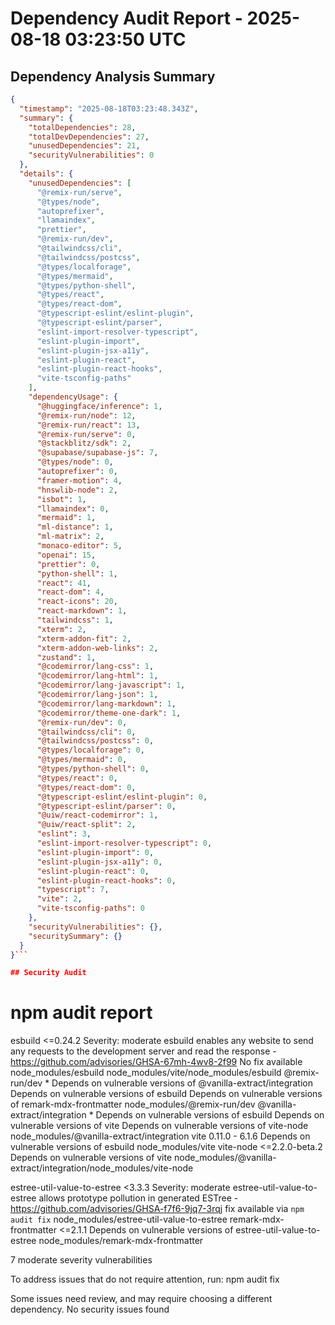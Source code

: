# Dependency Audit Report - 2025-08-18 03:23:50 UTC

## Dependency Analysis Summary
```json
{
  "timestamp": "2025-08-18T03:23:48.343Z",
  "summary": {
    "totalDependencies": 28,
    "totalDevDependencies": 27,
    "unusedDependencies": 21,
    "securityVulnerabilities": 0
  },
  "details": {
    "unusedDependencies": [
      "@remix-run/serve",
      "@types/node",
      "autoprefixer",
      "llamaindex",
      "prettier",
      "@remix-run/dev",
      "@tailwindcss/cli",
      "@tailwindcss/postcss",
      "@types/localforage",
      "@types/mermaid",
      "@types/python-shell",
      "@types/react",
      "@types/react-dom",
      "@typescript-eslint/eslint-plugin",
      "@typescript-eslint/parser",
      "eslint-import-resolver-typescript",
      "eslint-plugin-import",
      "eslint-plugin-jsx-a11y",
      "eslint-plugin-react",
      "eslint-plugin-react-hooks",
      "vite-tsconfig-paths"
    ],
    "dependencyUsage": {
      "@huggingface/inference": 1,
      "@remix-run/node": 12,
      "@remix-run/react": 13,
      "@remix-run/serve": 0,
      "@stackblitz/sdk": 2,
      "@supabase/supabase-js": 7,
      "@types/node": 0,
      "autoprefixer": 0,
      "framer-motion": 4,
      "hnswlib-node": 2,
      "isbot": 1,
      "llamaindex": 0,
      "mermaid": 1,
      "ml-distance": 1,
      "ml-matrix": 2,
      "monaco-editor": 5,
      "openai": 15,
      "prettier": 0,
      "python-shell": 1,
      "react": 41,
      "react-dom": 4,
      "react-icons": 20,
      "react-markdown": 1,
      "tailwindcss": 1,
      "xterm": 2,
      "xterm-addon-fit": 2,
      "xterm-addon-web-links": 2,
      "zustand": 1,
      "@codemirror/lang-css": 1,
      "@codemirror/lang-html": 1,
      "@codemirror/lang-javascript": 1,
      "@codemirror/lang-json": 1,
      "@codemirror/lang-markdown": 1,
      "@codemirror/theme-one-dark": 1,
      "@remix-run/dev": 0,
      "@tailwindcss/cli": 0,
      "@tailwindcss/postcss": 0,
      "@types/localforage": 0,
      "@types/mermaid": 0,
      "@types/python-shell": 0,
      "@types/react": 0,
      "@types/react-dom": 0,
      "@typescript-eslint/eslint-plugin": 0,
      "@typescript-eslint/parser": 0,
      "@uiw/react-codemirror": 1,
      "@uiw/react-split": 2,
      "eslint": 3,
      "eslint-import-resolver-typescript": 0,
      "eslint-plugin-import": 0,
      "eslint-plugin-jsx-a11y": 0,
      "eslint-plugin-react": 0,
      "eslint-plugin-react-hooks": 0,
      "typescript": 7,
      "vite": 2,
      "vite-tsconfig-paths": 0
    },
    "securityVulnerabilities": {},
    "securitySummary": {}
  }
}```

## Security Audit
```
# npm audit report

esbuild  <=0.24.2
Severity: moderate
esbuild enables any website to send any requests to the development server and read the response - https://github.com/advisories/GHSA-67mh-4wv8-2f99
No fix available
node_modules/esbuild
node_modules/vite/node_modules/esbuild
  @remix-run/dev  *
  Depends on vulnerable versions of @vanilla-extract/integration
  Depends on vulnerable versions of esbuild
  Depends on vulnerable versions of remark-mdx-frontmatter
  node_modules/@remix-run/dev
  @vanilla-extract/integration  *
  Depends on vulnerable versions of esbuild
  Depends on vulnerable versions of vite
  Depends on vulnerable versions of vite-node
  node_modules/@vanilla-extract/integration
  vite  0.11.0 - 6.1.6
  Depends on vulnerable versions of esbuild
  node_modules/vite
    vite-node  <=2.2.0-beta.2
    Depends on vulnerable versions of vite
    node_modules/@vanilla-extract/integration/node_modules/vite-node

estree-util-value-to-estree  <3.3.3
Severity: moderate
estree-util-value-to-estree allows prototype pollution in generated ESTree - https://github.com/advisories/GHSA-f7f6-9jq7-3rqj
fix available via `npm audit fix`
node_modules/estree-util-value-to-estree
  remark-mdx-frontmatter  <=2.1.1
  Depends on vulnerable versions of estree-util-value-to-estree
  node_modules/remark-mdx-frontmatter

7 moderate severity vulnerabilities

To address issues that do not require attention, run:
  npm audit fix

Some issues need review, and may require choosing
a different dependency.
No security issues found
```
